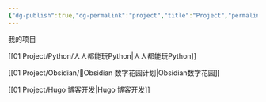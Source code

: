 ```yaml
---
{"dg-publish":true,"dg-permalink":"project","title":"Project","permalink":"/project/","dgPassFrontmatter":true}
---
```


我的项目

[[01 Project/Python/人人都能玩Python\|人人都能玩Python]]

[[01 Project/Obsidian/🌱Obsidian 数字花园计划\|Obsidian数字花园]]

[[01 Project/Hugo 博客开发\|Hugo 博客开发]]

